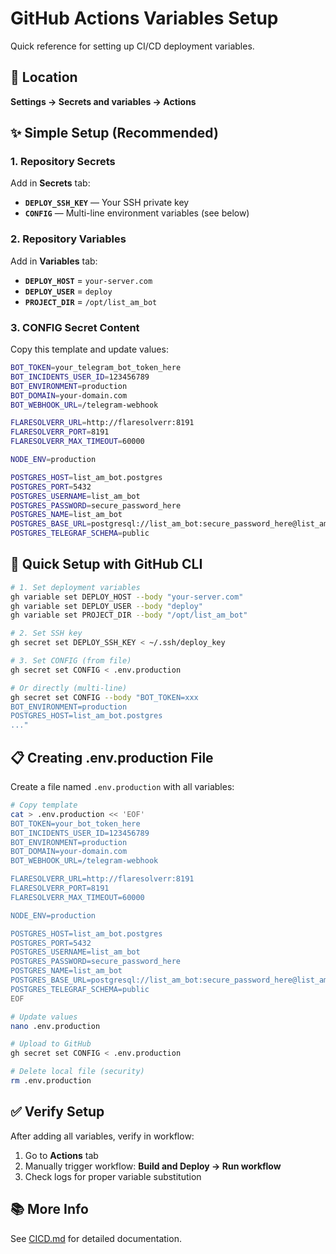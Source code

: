 # GitHub Actions Variables Setup

Quick reference for setting up CI/CD deployment variables.

## 📍 Location

**Settings → Secrets and variables → Actions**

## ✨ Simple Setup (Recommended)

### 1. Repository Secrets

Add in **Secrets** tab:

- **`DEPLOY_SSH_KEY`** — Your SSH private key
- **`CONFIG`** — Multi-line environment variables (see below)

### 2. Repository Variables

Add in **Variables** tab:

- **`DEPLOY_HOST`** = `your-server.com`
- **`DEPLOY_USER`** = `deploy`
- **`PROJECT_DIR`** = `/opt/list_am_bot`

### 3. CONFIG Secret Content

Copy this template and update values:

```bash
BOT_TOKEN=your_telegram_bot_token_here
BOT_INCIDENTS_USER_ID=123456789
BOT_ENVIRONMENT=production
BOT_DOMAIN=your-domain.com
BOT_WEBHOOK_URL=/telegram-webhook

FLARESOLVERR_URL=http://flaresolverr:8191
FLARESOLVERR_PORT=8191
FLARESOLVERR_MAX_TIMEOUT=60000

NODE_ENV=production

POSTGRES_HOST=list_am_bot.postgres
POSTGRES_PORT=5432
POSTGRES_USERNAME=list_am_bot
POSTGRES_PASSWORD=secure_password_here
POSTGRES_NAME=list_am_bot
POSTGRES_BASE_URL=postgresql://list_am_bot:secure_password_here@list_am_bot.postgres:5432/list_am_bot
POSTGRES_TELEGRAF_SCHEMA=public
```

## 🚀 Quick Setup with GitHub CLI

```bash
# 1. Set deployment variables
gh variable set DEPLOY_HOST --body "your-server.com"
gh variable set DEPLOY_USER --body "deploy"
gh variable set PROJECT_DIR --body "/opt/list_am_bot"

# 2. Set SSH key
gh secret set DEPLOY_SSH_KEY < ~/.ssh/deploy_key

# 3. Set CONFIG (from file)
gh secret set CONFIG < .env.production

# Or directly (multi-line)
gh secret set CONFIG --body "BOT_TOKEN=xxx
BOT_ENVIRONMENT=production
POSTGRES_HOST=list_am_bot.postgres
..."
```

## 📋 Creating .env.production File

Create a file named `.env.production` with all variables:

```bash
# Copy template
cat > .env.production << 'EOF'
BOT_TOKEN=your_bot_token_here
BOT_INCIDENTS_USER_ID=123456789
BOT_ENVIRONMENT=production
BOT_DOMAIN=your-domain.com
BOT_WEBHOOK_URL=/telegram-webhook

FLARESOLVERR_URL=http://flaresolverr:8191
FLARESOLVERR_PORT=8191
FLARESOLVERR_MAX_TIMEOUT=60000

NODE_ENV=production

POSTGRES_HOST=list_am_bot.postgres
POSTGRES_PORT=5432
POSTGRES_USERNAME=list_am_bot
POSTGRES_PASSWORD=secure_password_here
POSTGRES_NAME=list_am_bot
POSTGRES_BASE_URL=postgresql://list_am_bot:secure_password_here@list_am_bot.postgres:5432/list_am_bot
POSTGRES_TELEGRAF_SCHEMA=public
EOF

# Update values
nano .env.production

# Upload to GitHub
gh secret set CONFIG < .env.production

# Delete local file (security)
rm .env.production
```

## ✅ Verify Setup

After adding all variables, verify in workflow:

1. Go to **Actions** tab
2. Manually trigger workflow: **Build and Deploy → Run workflow**
3. Check logs for proper variable substitution

## 📚 More Info

See [CICD.md](../CICD.md) for detailed documentation.
